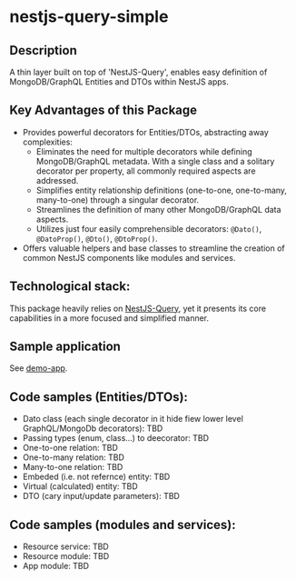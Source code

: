 # nestjs-query-simple

## Description
A thin layer built on top of 'NestJS-Query', enables easy definition of MongoDB/GraphQL Entities and DTOs within NestJS apps.

## Key Advantages of this Package
* Provides powerful decorators for Entities/DTOs, abstracting away complexities:
    *  Eliminates the need for multiple decorators while defining MongoDB/GraphQL metadata. With a single class and a solitary decorator per property, all commonly required aspects are addressed.
    * Simplifies entity relationship definitions (one-to-one, one-to-many, many-to-one) through a singular decorator.
    * Streamlines the definition of many other MongoDB/GraphQL data aspects.
    * Utilizes just four easily comprehensible decorators: `@Dato()`, `@DatoProp()`, `@Dto()`, `@DtoProp()`.
* Offers valuable helpers and base classes to streamline the creation of common NestJS components like modules and services.

## Technological stack: 
This package heavily relies on [NestJS-Query](https://tripss.github.io/nestjs-query/), yet it presents its core capabilities in a more focused and simplified manner.

## Sample application
See [demo-app](https://github.com/choresh/nestjs-query-simple/blob/main/examples/demo-app/README.md).

## Code samples (Entities/DTOs):
* Dato class (each single decorator in it hide fiew lower level GraphQL/MongoDb decorators): TBD
* Passing types (enum, class...) to deecorator: TBD
* One-to-one relation: TBD
* One-to-many relation: TBD
* Many-to-one relation: TBD
* Embeded (i.e. not refernce) entity: TBD
* Virtual (calculated) entity: TBD
* DTO (cary input/update parameters): TBD

## Code samples (modules and services):
* Resource service: TBD
* Resource module: TBD
* App module: TBD

